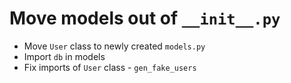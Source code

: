 # Move models out of `__init__.py`

* Move `User` class to newly created `models.py`
* Import `db` in models
* Fix imports of `User` class - `gen_fake_users`
